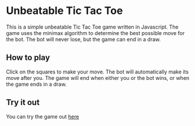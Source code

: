 # Unbeatable Tic Tac Toe

This is a simple unbeatable Tic Tac Toe game written in Javascript. The game uses the minimax algorithm to determine the best possible move for the bot. The bot will never lose, but the game can end in a draw.

## How to play

Click on the squares to make your move. The bot will automatically make its move after you. The game will end when either you or the bot wins, or when the game ends in a draw.

## Try it out

You can try the game out [here](https://erik3010.github.io/unbeatable-tic-tac-toe)
